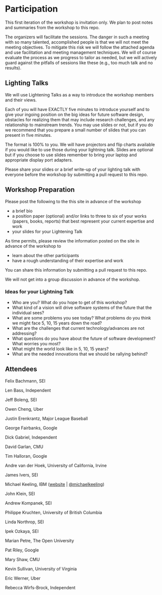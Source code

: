 # Participation

This first iteration of the workshop is invitation only.  We plan to post
notes and summaries from the workshop to this repo.

The organizers will facilitate the sessions.  The danger in such a meeting with so many talented, accomplished people is that we will not meet the meeting objectives.  To mitigate this risk we will follow the attached agenda and use facilitation and meeting management techniques.  We will of course evaluate the process as we progress to tailor as needed, but we will actively guard against the pitfalls of sessions like these (e.g., too much talk and no results).

## Lighting Talks

We will use Lightening Talks as a way to introduce the workshop members and their views.

Each of you will have EXACTLY five minutes to introduce yourself and to give your ingoing position on the big ideas for future software design, obstacles for realizing them that may include research challenges, and any relationship to mainstream trends.    You may use slides or not, but if you do we recommend that you prepare a small number of slides that you can present in five minutes.  

The format is 100% to you. We will have projectors and flip charts available if you would like to use
those during your lightning talk.  Slides are optional but if you choose
to use slides remember to bring your laptop and appropriate display port
adapters.

Please share your slides or a brief write-up of your lighting talk with
everyone before the workshop by submitting a pull request to this repo.

## Workshop Preparation

Please post the following to the this site in advance of the workshop
- a brief bio
- a position paper (optional) and/or links to three to six of your works (papers, books, reports) that best represent your current expertise and work
- your slides for your Lightening Talk

As time permits, please review the information posted on the site in advance of the workshop to
- learn about the other participants
- have a rough understanding of their expertise and work

You can share this information by submitting a pull request to this repo.

We will not get into a group discussion in advance of the workshop.

### Ideas for your Lightning Talk

* Who are you?  What do you hope to get of this workshop?
* What kind of a vision will drive software systems of the future that the individual sees?
* What are some problems you see today?  What problems do you
  think we might face 5, 10, 15 years down the road?
* What are the challenges that current technology/advances are not addressing?
* What questions do you have about the future of software development?
  What worries you most?
* What might the world look like in 5, 10, 15 years?
* What are the needed innovations that we should be rallying behind?


## Attendees

Felix	Bachmann,	SEI

Len	Bass,	Independent

Jeff	Boleng,	SEI 

Owen	Cheng,	Uber

Justin	Erenkrantz,	Major League Baseball

George	Fairbanks,	Google

Dick	Gabriel,	Independent

David	Garlan,	CMU

Tim	Halloran,	Google

Andre van der	Hoek,	University of California, Irvine

James	Ivers,	SEI

Michael	Keeling,	IBM ([website](https://neverletdown.net) | [@michaelkeeling](https://twitter.com/michaelkeeling))

John	Klein,	SEI

Andrew	Kompanek,	SEI

Philippe	Kruchten,	University of British Columbia

Linda	Northrop,	SEI

Ipek	Ozkaya,	SEI

Marian	Petre,	The Open University

Pat	Riley,	Google

Mary	Shaw,	CMU

Kevin	Sullivan,	University of Virginia

Eric	Werner,	Uber

Rebecca	Wirfs-Brock,	Independent

